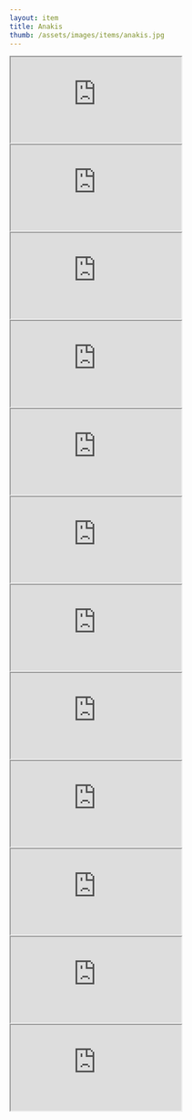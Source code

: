 ```yaml
---
layout: item
title: Anakis
thumb: /assets/images/items/anakis.jpg
---
```

<iframe src="http://magic-items.herokuapp.com/item/embed/1"></iframe>
<iframe src="http://magic-items.herokuapp.com/item/embed/57"></iframe>
<iframe src="http://magic-items.herokuapp.com/item/embed/77"></iframe>

<iframe src="http://magic-items.herokuapp.com/item/embed/44"></iframe>
<iframe src="http://magic-items.herokuapp.com/item/embed/54"></iframe>
<iframe src="http://magic-items.herokuapp.com/item/embed/75"></iframe>
<iframe src="http://magic-items.herokuapp.com/item/embed/84"></iframe>
<iframe src="http://magic-items.herokuapp.com/item/embed/114"></iframe>
<iframe src="http://magic-items.herokuapp.com/item/embed/125"></iframe>
<iframe src="http://magic-items.herokuapp.com/item/embed/142"></iframe>
<iframe src="http://magic-items.herokuapp.com/item/embed/143"></iframe>
<iframe src="http://magic-items.herokuapp.com/item/embed/155"></iframe>
